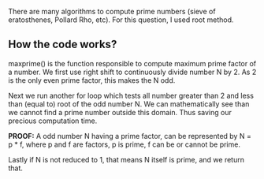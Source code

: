 There are many algorithms to compute prime numbers (sieve of eratosthenes, Pollard Rho, etc). For this question, I used root method.

## How the code works?
maxprime() is the function responsible to compute maximum prime factor of a number. We first use right shift to continuously divide number N by 2. As 2 is the only even prime factor, this makes the N odd.

Next we run another for loop which tests all number greater than 2 and less than (equal to) root of the odd number N. We can mathematically see than we cannot find a prime number outside this domain. Thus saving our precious computation time.

**PROOF:** A odd number N having a prime factor, can be represented by N = p * f, where p and f are factors, p is prime, f can be or cannot be prime. 

Lastly if N is not reduced to 1, that means N itself is prime, and we return that.

